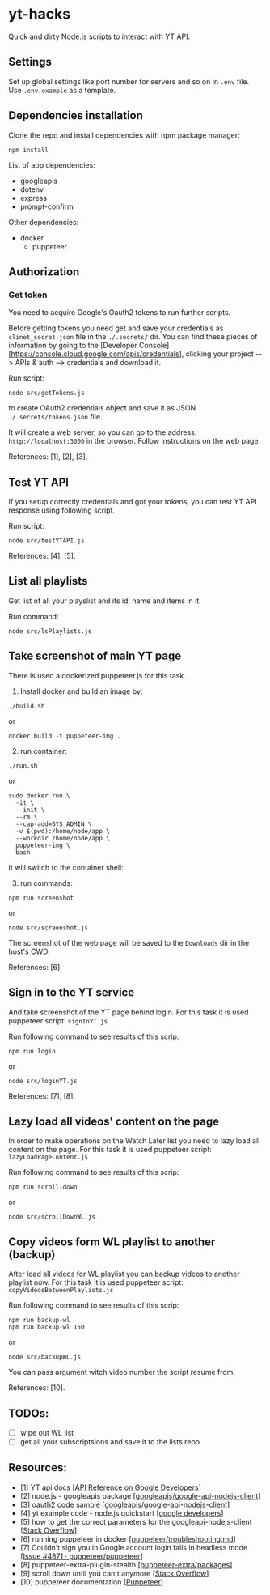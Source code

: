 # yt-hacks

Quick and dirty Node.js scripts to interact with YT API.

## Settings

Set up global settings like port number for servers and so on in `.env` file. Use `.env.example` as a template.

## Dependencies installation

Clone the repo and install dependencies with npm package manager:

```
npm install
```

List of app dependencies:

- googleapis
- dotenv
- express
- prompt-confirm

Other dependencies:

- docker
  - puppeteer

## Authorization  

### Get token

You need to acquire Google's Oauth2 tokens to run further scripts.

Before getting tokens you need get and save your credentials as `clinet_secret.json` file in the `./.secrets/` dir.
You can find these pieces of information by going to the [Developer Console][https://console.cloud.google.com/apis/credentials],
clicking your project --> APIs & auth --> credentials and download it.

Run script:

```
node src/getTokens.js
```

to create OAuth2 credentials object and save it
as JSON `./.secrets/tokens.json` file.

It will create a web server, so you can go to the address: `http://localhost:3000` in the browser.
Follow instructions on the web page.

References: [1], [2], [3].

## Test YT API

If you setup correctly credentials and got your tokens, you can test YT API response using following script.

Run script:

```
node src/testYTAPI.js
```

References: [4], [5].

## List all playlists

Get list of all your playslist and its id, name and items in it.

Run command:

```
node src/lsPlaylists.js
```

## Take screenshot of main YT page

There is used a dockerized puppeteer.js for this task.

1. Install docker and build an image by:

```
./build.sh
```

or

```
docker build -t puppeteer-img .
```

2. run container:

```
./run.sh
```

or

```
sudo docker run \
  -it \
  --init \
  --rm \
  --cap-add=SYS_ADMIN \
  -v $(pwd):/home/node/app \
  --workdir /home/node/app \
  puppeteer-img \
  bash
```

It will switch to the container shell:

3. run commands:

```
npm run screenshot
```

or

```
node src/screenshot.js
```

The screenshot of the web page will be saved to the `Downloads` dir in the host's CWD.

References: [6].

## Sign in to the YT service

And take screenshot of the YT page behind login.
For this task it is used puppeteer script: `signInYT.js`

Run following command to see results of this scrip:

```
npm run login
```

or

```
node src/loginYT.js
```

References: [7], [8].

## Lazy load all videos' content on the page

In order to make operations on the Watch Later list you need to lazy load all content on the page.
For this task it is used puppeteer script: `lazyLoadPageContent.js`

Run following command to see results of this scrip:

```
npm run scroll-down
```

or

```
node src/scrollDownWL.js
```

## Copy videos form WL playlist to another (backup)

After load all videos for WL playlist you can backup videos to another playlist now.
For this task it is used puppeteer script: `copyVideosBetweenPlaylists.js`

Run following command to see results of this scrip:

```
npm run backup-wl
npm run backup-wl 150
```

or

```
node src/backupWL.js
```

You can pass argument witch video number the script resume from.

References: [10].

## TODOs:

- [ ] wipe out WL list
- [ ] get all your subscriptsions and save it to the lists repo

## Resources:

- [1] YT api docs [[API Reference on Google Developers](https://developers.google.com/youtube/v3/docs/)]
- [2] node.js - googleapis package [[googleapis/google-api-nodejs-client](https://github.com/googleapis/google-api-nodejs-client#getting-supported-apis)]
- [3] oauth2 code sample [[googleapis/google-api-nodejs-client](https://github.com/googleapis/google-api-nodejs-client/blob/master/samples/oauth2.js)]
- [4] yt example code - node.js quickstart [[google developers](https://developers.google.com/youtube/v3/quickstart/nodejs)]
- [5] how to get the correct parameters for the googleapi-nodejs-client [[Stack Overflow](https://stackoverflow.com/questions/61749543/how-to-get-the-correct-parameters-for-the-googleapi-nodejs-client/61763636#61763636)]
- [6] running puppeteer in docker [[puppeteer/troubleshooting.md](https://github.com/puppeteer/puppeteer/blob/main/docs/troubleshooting.md#running-puppeteer-in-docker)]
- [7] Couldn't sign you in Google account login fails in headless mode [[Issue #4871 · puppeteer/puppeteer](https://github.com/puppeteer/puppeteer/issues/4871)]
- [8] puppeteer-extra-plugin-stealth [[puppeteer-extra/packages](https://github.com/berstend/puppeteer-extra/tree/master/packages/puppeteer-extra-plugin-stealth)]
- [9] scroll down until you can't anymore [[Stack Overflow](https://stackoverflow.com/questions/51529332/puppeteer-scroll-down-until-you-cant-anymore)]
- [10] puppeteer documentation [[Puppeteer](https://pptr.dev/)]
